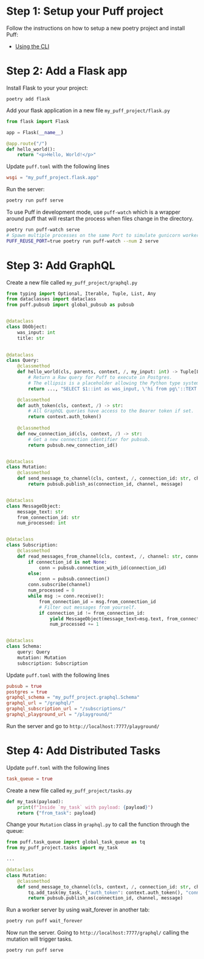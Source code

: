# Step 1: Setup your Puff project

Follow the instructions on how to setup a new poetry project and install Puff:

* [Using the CLI](https://github.com/hansonkd/puff/blob/master/book/CLI.md)

# Step 2: Add a Flask app

Install Flask to your your project:

```
poetry add flask
```

Add your flask application in a new file `my_puff_project/flask.py`

```python
from flask import Flask

app = Flask(__name__)

@app.route("/")
def hello_world():
    return "<p>Hello, World!</p>"
```

Update `puff.toml` with the following lines

```toml
wsgi = "my_puff_project.flask.app"
```

Run the server:

```bash
poetry run puff serve
```

To use Puff in development mode, use `puff-watch` which is a wrapper around puff that will restart the process when files change in the directory.

```bash
poetry run puff-watch serve
# Spawn multiple processes on the same Port to simulate gunicorn workers
PUFF_REUSE_PORT=true poetry run puff-watch --num 2 serve
```

# Step 3: Add GraphQL

Create a new file called `my_puff_project/graphql.py`

```python
from typing import Optional, Iterable, Tuple, List, Any
from dataclasses import dataclass
from puff.pubsub import global_pubsub as pubsub


@dataclass
class DbObject:
    was_input: int
    title: str
    

@dataclass
class Query:
    @classmethod
    def hello_world(cls, parents, context, /, my_input: int) -> Tuple[List[DbObject], str, List[Any]]:
        # Return a Raw query for Puff to execute in Postgres.
        # The ellipsis is a placeholder allowing the Python type system to know which field type it should transform into.
        return ..., "SELECT $1::int as was_input, \'hi from pg\'::TEXT as title", [my_input]

    @classmethod
    def auth_token(cls, context, /) -> str:
        # All GraphQL queries have access to the Bearer token if set.
        return context.auth_token()
    
    @classmethod
    def new_connection_id(cls, context, /) -> str:
        # Get a new connection identifier for pubsub.
        return pubsub.new_connection_id()


@dataclass
class Mutation:
    @classmethod
    def send_message_to_channel(cls, context, /, connection_id: str, channel: str, message: str) -> bool:
        return pubsub.publish_as(connection_id, channel, message)


@dataclass
class MessageObject:
    message_text: str
    from_connection_id: str
    num_processed: int


@dataclass
class Subscription:
    @classmethod
    def read_messages_from_channel(cls, context, /, channel: str, connection_id: Optional[str] = None) -> Iterable[MessageObject]:
        if connection_id is not None:
            conn = pubsub.connection_with_id(connection_id)
        else:
            conn = pubsub.connection()
        conn.subscribe(channel)
        num_processed = 0
        while msg := conn.receive():
            from_connection_id = msg.from_connection_id
            # Filter out messages from yourself.
            if connection_id != from_connection_id:
                yield MessageObject(message_text=msg.text, from_connection_id=from_connection_id, num_processed=num_processed)
                num_processed += 1


@dataclass
class Schema:
    query: Query
    mutation: Mutation
    subscription: Subscription
```

Update `puff.toml` with the following lines

```toml
pubsub = true
postgres = true
graphql_schema = "my_puff_project.graphql.Schema"
graphql_url = "/graphql/"
graphql_subscription_url = "/subscriptions/"
graphql_playground_url = "/playground/"
```

Run the server and go to `http://localhost:7777/playground/`

# Step 4: Add Distributed Tasks

Update `puff.toml` with the following lines

```toml
task_queue = true
```

Create a new file called `my_puff_project/tasks.py`

```python
def my_task(payload):
    print(f"Inside `my_task` with payload: {payload}")
    return {"from_task": payload}
```

Change your `Mutation` class in `graphql.py` to call the function through the queue:

```python
from puff.task_queue import global_task_queue as tq
from my_puff_project.tasks import my_task

...

@dataclass
class Mutation:
    @classmethod
    def send_message_to_channel(cls, context, /, connection_id: str, channel: str, message: str) -> bool:
        tq.add_task(my_task, {"auth_token": context.auth_token(), "connection_id": connection_id, "channel": channel, "message": message})
        return pubsub.publish_as(connection_id, channel, message)
```

Run a worker server by using wait_forever in another tab:

```bash
poetry run puff wait_forever
```

Now run the server. Going to `http://localhost:7777/graphql/` calling the mutation will trigger tasks.

```bash
poetry run puff serve
```

